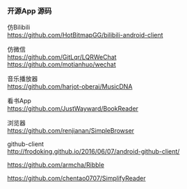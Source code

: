### 开源App 源码

仿Bilibili  
https://github.com/HotBitmapGG/bilibili-android-client  

仿微信  
https://github.com/GitLqr/LQRWeChat  
https://github.com/motianhuo/wechat   


音乐播放器  
https://github.com/harjot-oberai/MusicDNA    

 看书App  
https://github.com/JustWayward/BookReader  

浏览器  
https://github.com/renjianan/SimpleBrowser  

github-client  
http://frodoking.github.io/2016/06/07/android-github-client/  

https://github.com/armcha/Ribble 

https://github.com/chentao0707/SimplifyReader


